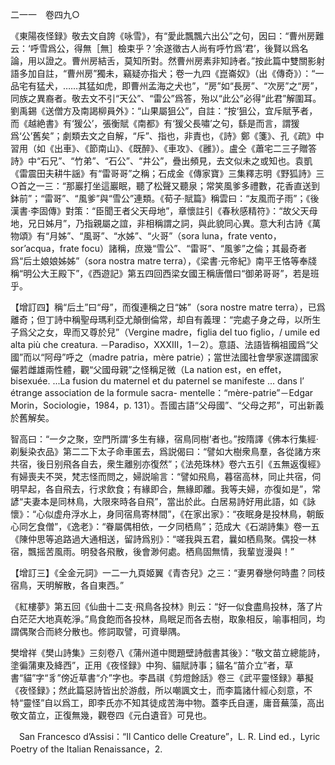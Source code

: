 二一一　卷四九○

《東陽夜怪録》敬去文自誇《咏雪》，有“愛此飄飄六出公”之句，因曰：“曹州房難云：‘呼雪爲公，得無［無］檢束乎？’余遂徵古人尚有呼竹爲‘君’，後賢以爲名論，用以證之。曹州房結舌，莫知所對。然曹州房素非知詩者。”按此篇中雙關影射語多加自註，“曹州房”獨未，竊疑亦指犬；卷一九四《崑崙奴》（出《傳奇》）：“一品宅有猛犬，……其猛如虎，即曹州孟海之犬也”，“房”如“長房”、“次房”之“房”，同族之異裔者。敬去文不引“天公”、“雷公”爲答，殆以“此公”必得“此君”解圍耳。劉禹錫《送僧方及南謁柳員外》：“山果屬狙公”，自註：“按‘狙公，宜斥賦芧者，而《越絶書》有‘猨公’，張衡賦《南都》有‘猨父長嘯’之句，繇是而言，謂猨爲‘公’舊矣”；劇類去文之自解，“斥”、指也，非責也，《詩》鄭《箋》、孔《疏》中習用（如《出車》、《節南山》、《既醉》、《車攻》、《雝》）。盧仝《蕭宅二三子贈答詩》中“石兄”、“竹弟”、“石公”、“井公”，疊出頻見，去文似未之或知也。袁凱《雷震田夫耕牛謡》有“雷哥哥”之稱；石成金《傳家寶》三集釋志明《野狐詩》三○首之一三：“那巖打坐這巖眠，聽了松聲又聽泉；常笑風爹多禮數，花香直送到鉢前”；“雷哥”、“風爹”與“雪公”連類。《荀子·賦篇》稱雲曰：“友風而子雨”；《後漢書·李固傳》對策：“臣聞王者父天母地”，章懷註引《春秋感精符》：“故父天母地，兄日姊月”，乃指親屬之誼，非相稱謂之詞，與此貌同心異。意大利古詩《萬物頌》有“月姊”、“風哥”、“水姊”、“火哥”（sora luna，frate vento，sor’acqua，frate focu）諸稱，庶幾“雪公”、“雷哥”、“風爹”之倫；其最奇者爲“后土娘娘姊姊”（sora nostra matre terra），《梁書·元帝紀》南平王恪等奉牋稱“明公大王殿下”，《西遊記》第五四回西梁女國王稱唐僧曰“御弟哥哥”，若是班乎。

【增訂四】稱“后土”曰“母”，而復連稱之日“姊”（sora nostre matre terra），已爲離奇；但丁詩中稱聖母瑪利亞尤顛倒倫常，却自有義理：“完處子身之母，以所生子爲父之女，卑而又尊於兒”（Vergine madre，figlia del tuo figlio，/ umile ed alta più che creatura. －Paradiso，XXXIII，1－2）。意語、法語皆稱祖國爲“父國”而以“阿母”呼之（madre patria，mère patrie）；當世法國社會學家遂謂國家儼若雌雄兩性體，觀“父國母親”之怪稱足微（La nation est，en effet，bisexuée. ...La fusion du maternel et du paternel se manifeste ... dans l’ étrange association de la formule sacra-
mentelle：“mère-patrie”－Edgar Morin，Sociologie，1984，p. 131）。吾國古語“父母國”、“父母之邦”，可出新義於舊解矣。

智高曰：“一夕之聚，空門所謂‘多生有緣，宿鳥同樹’者也。”按隋譯《佛本行集經·剃髮染衣品》第二二下太子命車匿去，爲説偈曰：“譬如大樹衆鳥羣，各從諸方來共宿，後日别飛各自去，衆生離别亦復然”；《法苑珠林》卷六五引《五無返復經》有婦喪夫不哭，梵志怪而問之，婦説喻言：“譬如飛鳥，暮宿高林，同止共宿，伺明早起，各自飛去，行求飲食；有緣即合，無緣即離。我等夫婦，亦復如是”，常諺“夫妻本是同林鳥，大限來時各自飛”，當出於此。白居易詩好用此語，如《詠懷》：“心似虚舟浮水上，身同宿鳥寄林間”，《在家出家》：“夜眠身是投林鳥，朝飯心同乞食僧”，《逸老》：“眷屬偶相依，一夕同栖鳥”；范成大《石湖詩集》卷一五《陳仲思等追路過大通相送，留詩爲别》：“嗟我與五君，曩如栖鳥聚。偶投一林宿，飄摇苦風雨。明發各飛散，後會渺何處。栖鳥固無情，我輩豈漫與！”

【增訂三】《全金元詞》一二一九頁姬翼《青杏兒》之三：“妻男眷戀何時盡？同枝宿鳥，天明解散，各自東西。”

《紅樓夢》第五回《仙曲十二支·飛鳥各投林》則云：“好一似食盡鳥投林，落了片白茫茫大地真乾淨。”鳥食飽而各投林，鳥眠足而各去樹，取象相反，喻事相同，均謂偶聚合而終分散也。修詞取譬，可資舉隅。

樊增祥《樊山詩集》三刻卷八《蒲州道中閲題壁詩戲書其後》：“敬文苗立總能詩，塗徧蒲東及絳西”，正用《夜怪録》中狗、貓賦詩事；貓名“苗介立”者，草書“貓”字“豸”傍近草書“介”字也。李昌祺《剪燈餘話》卷三《武平靈怪録》摹擬《夜怪録》；然此篇惡詩皆出於游戲，所以嘲諷文士，而李篇諸什經心刻意，不特“靈怪”自以爲工，即李氏亦不知其徒成苦海中物。蓋李氏自運，庸音蕪藻，高出敬文苗立，正復無幾，觀卷四《元白遺音》可見也。











　San Francesco d’Assisi：“Il Cantico delle Creature”，L. R. Lind ed.，Lyric Poetry of the Italian Renaissance，2.